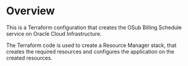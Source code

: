 # Overview
This is a Terraform configuration that creates the OSub Billing Schedule service on Oracle Cloud Infrastructure.

The Terraform code is used to create a Resource Manager stack, that creates the required resources and configures the application on the created resources.